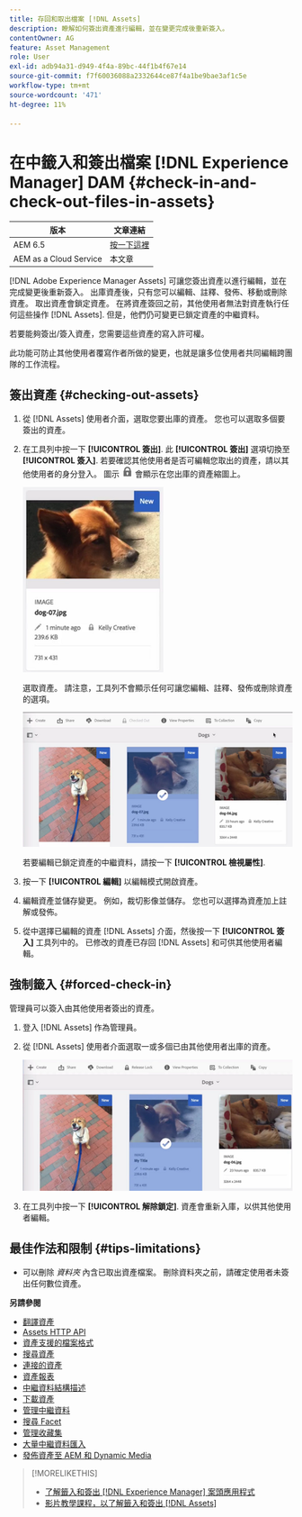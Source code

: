 ```yaml
---
title: 存回和取出檔案 [!DNL Assets]
description: 瞭解如何簽出資產進行編輯，並在變更完成後重新簽入。
contentOwner: AG
feature: Asset Management
role: User
exl-id: adb94a31-d949-4f4a-89bc-44f1b4f67e14
source-git-commit: f7f60036088a2332644ce87f4a1be9bae3af1c5e
workflow-type: tm+mt
source-wordcount: '471'
ht-degree: 11%

---
```


# 在中籤入和簽出檔案 [!DNL Experience Manager] DAM {#check-in-and-check-out-files-in-assets}

| 版本 | 文章連結 |
| -------- | ---------------------------- |
| AEM 6.5 | [按一下這裡](https://experienceleague.adobe.com/docs/experience-manager-65/assets/managing/check-out-and-submit-assets.html?lang=en) |
| AEM as a Cloud Service  | 本文章 |

[!DNL Adobe Experience Manager Assets] 可讓您簽出資產以進行編輯，並在完成變更後重新簽入。 出庫資產後，只有您可以編輯、註釋、發佈、移動或刪除資產。 取出資產會鎖定資產。 在將資產簽回之前，其他使用者無法對資產執行任何這些操作 [!DNL Assets]. 但是，他們仍可變更已鎖定資產的中繼資料。

若要能夠簽出/簽入資產，您需要這些資產的寫入許可權。

此功能可防止其他使用者覆寫作者所做的變更，也就是讓多位使用者共同編輯跨團隊的工作流程。

## 簽出資產 {#checking-out-assets}

1. 從 [!DNL Assets] 使用者介面，選取您要出庫的資產。 您也可以選取多個要簽出的資產。

1. 在工具列中按一下 **[!UICONTROL 簽出]**. 此 **[!UICONTROL 簽出]** 選項切換至 **[!UICONTROL 簽入]**.
若要確認其他使用者是否可編輯您取出的資產，請以其他使用者的身分登入。 圖示 ![簽出鎖定圖示](assets/do-not-localize/checkout_lock.png) 會顯示在您出庫的資產縮圖上。

   ![卡片檢視中的簽出圖示](assets/checkout-icon-card-view.png)

   選取資產。 請注意，工具列不會顯示任何可讓您編輯、註釋、發佈或刪除資產的選項。

   ![chlimage_1-472](assets/checkout-asset-toolbar-options.png)

   若要編輯已鎖定資產的中繼資料，請按一下 **[!UICONTROL 檢視屬性]**.

1. 按一下 **[!UICONTROL 編輯]** 以編輯模式開啟資產。

1. 編輯資產並儲存變更。 例如，裁切影像並儲存。 您也可以選擇為資產加上註解或發佈。

1. 從中選擇已編輯的資產 [!DNL Assets] 介面，然後按一下 **[!UICONTROL 簽入]** 工具列中的。 已修改的資產已存回 [!DNL Assets] 和可供其他使用者編輯。

## 強制籤入 {#forced-check-in}

管理員可以簽入由其他使用者簽出的資產。

1. 登入 [!DNL Assets] 作為管理員。
1. 從 [!DNL Assets] 使用者介面選取一或多個已由其他使用者出庫的資產。

   ![chlimage_1-476](assets/chlimage_1-476.png)

1. 在工具列中按一下 **[!UICONTROL 解除鎖定]**. 資產會重新入庫，以供其他使用者編輯。

## 最佳作法和限制 {#tips-limitations}

* 可以刪除 *資料夾* 內含已取出資產檔案。 刪除資料夾之前，請確定使用者未簽出任何數位資產。

**另請參閱**

* [翻譯資產](translate-assets.md)
* [Assets HTTP API](mac-api-assets.md)
* [資產支援的檔案格式](file-format-support.md)
* [搜尋資產](search-assets.md)
* [連接的資產](use-assets-across-connected-assets-instances.md)
* [資產報表](asset-reports.md)
* [中繼資料結構描述](metadata-schemas.md)
* [下載資產](download-assets-from-aem.md)
* [管理中繼資料](manage-metadata.md)
* [搜尋 Facet](search-facets.md)
* [管理收藏集](manage-collections.md)
* [大量中繼資料匯入](metadata-import-export.md)
* [發佈資產至 AEM 和 Dynamic Media](/help/assets/publish-assets-to-aem-and-dm.md)

>[!MORELIKETHIS]
>
>* [了解籤入和簽出 [!DNL Experience Manager] 案頭應用程式](https://experienceleague.adobe.com/docs/experience-manager-desktop-app/using/using.html#how-app-works2)
>* [影片教學課程，以了解籤入和簽出 [!DNL Assets]](https://experienceleague.adobe.com/docs/experience-manager-learn/assets/collaboration/check-in-and-check-out.html)
